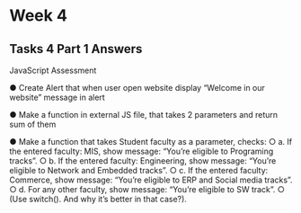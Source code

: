 # Week 4
##  Tasks 4 Part 1  Answers

JavaScript Assessment

●	Create Alert that when user open website display “Welcome in our website” message in alert

●	Make a function in external JS file, that takes 2 parameters and return sum of them

●	Make a function that takes Student faculty as a parameter, checks:
○	a. If the entered faculty: MIS, show message: “You’re eligible to Programing tracks”.
○	b. If the entered faculty: Engineering, show message: “You’re eligible to Network and Embedded tracks”.
○	c. If the entered faculty: Commerce, show message: “You’re eligible to ERP and Social media tracks”.
○	d. For any other faculty, show message: “You’re eligible to SW track”.
○	(Use switch(). And why it’s better in that case?).

